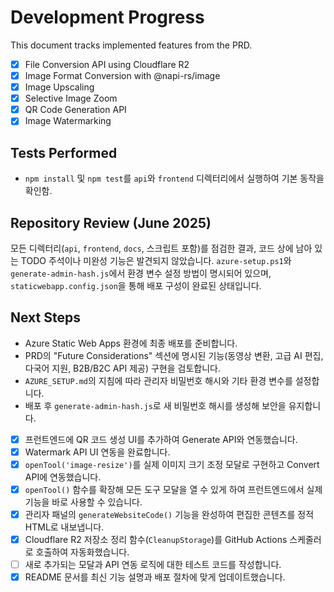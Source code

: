 # Development Progress

This document tracks implemented features from the PRD.

- [x] File Conversion API using Cloudflare R2
- [x] Image Format Conversion with @napi-rs/image
- [x] Image Upscaling
- [x] Selective Image Zoom
- [x] QR Code Generation API
- [x] Image Watermarking

## Tests Performed
- `npm install` 및 `npm test`를 `api`와 `frontend` 디렉터리에서 실행하여 기본 동작을 확인함.

## Repository Review (June 2025)
모든 디렉터리(`api`, `frontend`, `docs`, 스크립트 포함)를 점검한 결과, 코드 상에 남아 있는 TODO 주석이나 미완성 기능은 발견되지 않았습니다. `azure-setup.ps1`와 `generate-admin-hash.js`에서 환경 변수 설정 방법이 명시되어 있으며, `staticwebapp.config.json`을 통해 배포 구성이 완료된 상태입니다.

## Next Steps
- Azure Static Web Apps 환경에 최종 배포를 준비합니다.
- PRD의 "Future Considerations" 섹션에 명시된 기능(동영상 변환, 고급 AI 편집, 다국어 지원, B2B/B2C API 제공) 구현을 검토합니다.
- `AZURE_SETUP.md`의 지침에 따라 관리자 비밀번호 해시와 기타 환경 변수를 설정합니다.
- 배포 후 `generate-admin-hash.js`로 새 비밀번호 해시를 생성해 보안을 유지합니다.
- [x] 프런트엔드에 QR 코드 생성 UI를 추가하여 Generate API와 연동했습니다.
- [x] Watermark API UI 연동을 완료합니다.
- [x] `openTool('image-resize')`를 실제 이미지 크기 조정 모달로 구현하고 Convert API에 연동했습니다.
- [x] `openTool()` 함수를 확장해 모든 도구 모달을 열 수 있게 하여 프런트엔드에서 실제 기능을 바로 사용할 수 있습니다.
- [x] 관리자 패널의 `generateWebsiteCode()` 기능을 완성하여 편집한 콘텐츠를 정적 HTML로 내보냅니다.
- [x] Cloudflare R2 저장소 정리 함수(`CleanupStorage`)를 GitHub Actions 스케줄러로 호출하여 자동화했습니다.
- [ ] 새로 추가되는 모달과 API 연동 로직에 대한 테스트 코드를 작성합니다.
- [x] README 문서를 최신 기능 설명과 배포 절차에 맞게 업데이트했습니다.
